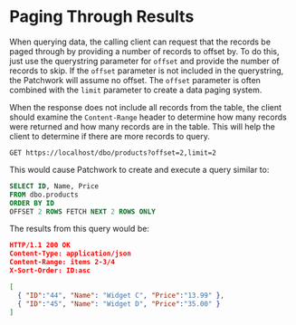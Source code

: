 # Paging Through Results

When querying data, the calling client can request that the records be paged through by providing a number of records to offset by. To do this, just use the querystring parameter for `offset` and provide the number of records to skip. If the `offset` parameter is not included in the querystring, the Patchwork will assume no offset. The `offset` parameter is often combined with the `limit` parameter to create a data paging system.

When the response does not include all records from the table, the client should examine the `Content-Range` header to determine how many records were returned and how many records are in the table. This will help the client to determine if there are more records to query.

```http
GET https://localhost/dbo/products?offset=2,limit=2
```

This would cause Patchwork to create and execute a query similar to:

```sql
SELECT ID, Name, Price
FROM dbo.products
ORDER BY ID
OFFSET 2 ROWS FETCH NEXT 2 ROWS ONLY
```

The results from this query would be:

```json
HTTP/1.1 200 OK
Content-Type: application/json
Content-Range: items 2-3/4
X-Sort-Order: ID:asc

[
  { "ID":"44", "Name": "Widget C", "Price":"13.99" },
  { "ID":"45", "Name": "Widget D", "Price":"35.00" }
]
```
